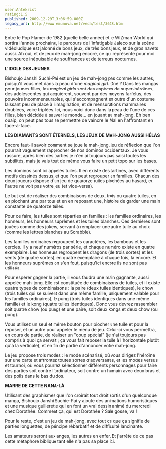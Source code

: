 ```yaml
---
user:Antekrist
rating:1.5
published: 2009-12-29T13:06:59.000Z
legacy_url: http://www.emunova.net/veda/test/3618.htm
---
```

Entre le Pop Flamer de 1982 (quelle belle année) et le WIZman World qui sortira l'année prochaine, le parcours de l'infatigable Jaleco sur la scène vidéoludique est jalonné de bons jeux, de très bons jeux, et de gros navets aussi. Ah oui, et de jeux de mah-jong encore, ce qui représente pour moi une source inépuisable de souffrances et de terreurs nocturnes.  

  

**L'IDOLE DES JEUNES**  

Bishoujo Janshi Suchi-Pai est un jeu de mah-jong pas comme les autres, puisqu'il vous met dans la peau d'une _magical girl_. Gné ? Dans les mangas pour jeunes filles, les _magical girls_ sont des espèces de super-héroïnes, des adolescentes qui acquièrent, souvent par des moyens farfelus, des pouvoirs incommensurables, qui s'accompagnent en outre d'un costume laissant peu de place à l'imagination, et de mensurations mammaires doublées, voire triplées. Ici, nous voici donc dans la peau de l'une de ces filles, bien décidée à sauver le monde... en jouant au mah-jong. Eh ben ouaip, on peut pas tous se permettre de vaincre le Mal en l'affrontant en face-à-face.  

  

**LES DIAMANTS SONT ÉTERNELS, LES JEUX DE MAH-JONG AUSSI HÉLAS**  

Encore faut-il savoir comment se joue le mah-jong, jeu de réflexion que l'on pourrait vaguement rapprocher de nos dominos occidentaux. Je vous rassure, après bien des parties je n'en ai toujours pas saisi toutes les subtilités, mais je vais tout de même vous faire un petit topo sur les bases.  

Les dominos sont ici appelés tuiles. Il en existe des tartines, avec différents motifs dessinés dessus, et que l'on peut regrouper en familles. Chacun des deux joueurs dispose d'un jeu de quatorze tuiles piochées au hasard, et l'autre ne voit pas votre jeu (et vice-versa).  

Le but est de réaliser des combinaisons de deux, trois ou quatre tuiles, en en piochant une par tour et en en reposant une, histoire de garder une main constante de quatorze tuiles.  

Pour ce faire, les tuiles sont réparties en familles : les familles ordinaires, les honneurs, les honneurs suprêmes et les tuiles blanches. Ces dernières sont jouées comme des jokers, servant à remplacer une autre tuile au choix (comme les lettres blanches au Scrabble).  

Les familles ordinaires regroupent les caractères, les bambous et les cercles. Il y a neuf numéros par série, et chaque numéro existe en quatre exemplaire. Les honneurs regroupent les dragons (de trois sortes) et les vents (de quatre sortes), en quatre exemplaire à chaque fois, là encore. Et les honneurs suprêmes on s'en fout, puisqu'ici encore ils ne sont pas utilisés.  

Pour espérer gagner la partie, il vous faudra une main gagnante, aussi appelée mah-jong. Elle est constituée de combinaisons de tuiles, et il existe quatre types de combinaisons : la paire (deux tuiles identiques), le chow (trois tuiles qui se suivent dans une même famille, uniquement valable pour les familles ordinaires), le pung (trois tuiles identiques dans une même famille) et le kong (quatre tuiles identiques). Donc vous devrez rassembler soit quatre chow (ou pung) et une paire, soit deux kongs et deux chow (ou pung).  

Vous utilisez un seul et même bouton pour piocher une tuile et pour la reposer, et un autre pour appeler le menu de jeu. Celui-ci vous permettra, en cours de partie, de réaliser un "coup spécial" (je n'ai toujours pas compris à quoi ça servait ; ça vous fait reposer la tuile à l'horizontale plutôt qu'à la verticale), et en fin de partie d'annoncer votre mah-jong.  

Le jeu propose trois modes : le mode scénarisé, où vous dirigez l'héroïne sur une carte et affrontez toutes sortes d'adversaires, et les modes versus et tournoi, où vous pourrez sélectionner différents personnages pour faire des parties soit contre l'ordinateur, soit contre un humain avec deux bras et des poils dans le bas du dos.  

  

**MARRE DE CETTE NANA-LÀ**  

Utilisant des graphismes que l'on croirait tout droit sortis d'un quelconque manga, Bishoujo Janshi Suchie-Pai y ajoute des animations humoristiques et une musique guillerette qui en font un vrai dessin animé du mercredi chez Dorothée. Comment ça, qui est Dorothée ? Sale gosse, va !  

Pour le reste, c'est un jeu de mah-jong, avec tout ce que ça signifie de parties longuettes, de principe rébarbatif et de difficulté lancinante.  

Les amateurs seront aux anges, les autres en enfer. Et j'arrête de ce pas cette métaphore biblique tant elle n'a pas sa place ici.